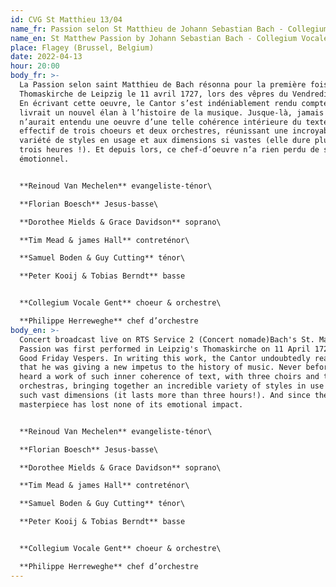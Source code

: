 ```yaml
---
id: CVG St Matthieu 13/04
name_fr: Passion selon St Matthieu de Johann Sebastian Bach - Collegium Vocale Gent
name_en: St Matthew Passion by Johann Sebastian Bach - Collegium Vocale Gent
place: Flagey (Brussel, Belgium)
date: 2022-04-13
hour: 20:00
body_fr: >-
  La Passion selon saint Matthieu de Bach résonna pour la première fois à la
  Thomaskirche de Leipzig le 11 avril 1727, lors des vêpres du Vendredi saint.
  En écrivant cette oeuvre, le Cantor s’est indéniablement rendu compte qu’il
  livrait un nouvel élan à l’histoire de la musique. Jusque-là, jamais on
  n’aurait entendu une oeuvre d’une telle cohérence intérieure du texte, avec un
  effectif de trois choeurs et deux orchestres, réunissant une incroyable
  variété de styles en usage et aux dimensions si vastes (elle dure plus de
  trois heures !). Et depuis lors, ce chef-d’oeuvre n’a rien perdu de son impact
  émotionnel.


  **Reinoud Van Mechelen** evangeliste-ténor\

  **Florian Boesch** Jesus-basse\

  **Dorothee Mields & Grace Davidson** soprano\

  **Tim Mead & james Hall** contreténor\

  **Samuel Boden & Guy Cutting** ténor\

  **Peter Kooij & Tobias Berndt** basse


  **Collegium Vocale Gent** choeur & orchestre\

  **Philippe Herreweghe** chef d’orchestre
body_en: >-
  Concert broadcast live on RTS Service 2 (Concert nomade)Bach's St. Matthew
  Passion was first performed in Leipzig's Thomaskirche on 11 April 1727 during
  Good Friday Vespers. In writing this work, the Cantor undoubtedly realised
  that he was giving a new impetus to the history of music. Never before had one
  heard a work of such inner coherence of text, with three choirs and two
  orchestras, bringing together an incredible variety of styles in use and of
  such vast dimensions (it lasts more than three hours!). And since then, this
  masterpiece has lost none of its emotional impact.


  **Reinoud Van Mechelen** evangeliste-ténor\

  **Florian Boesch** Jesus-basse\

  **Dorothee Mields & Grace Davidson** soprano\

  **Tim Mead & james Hall** contreténor\

  **Samuel Boden & Guy Cutting** ténor\

  **Peter Kooij & Tobias Berndt** basse


  **Collegium Vocale Gent** choeur & orchestre\

  **Philippe Herreweghe** chef d’orchestre
---
```

